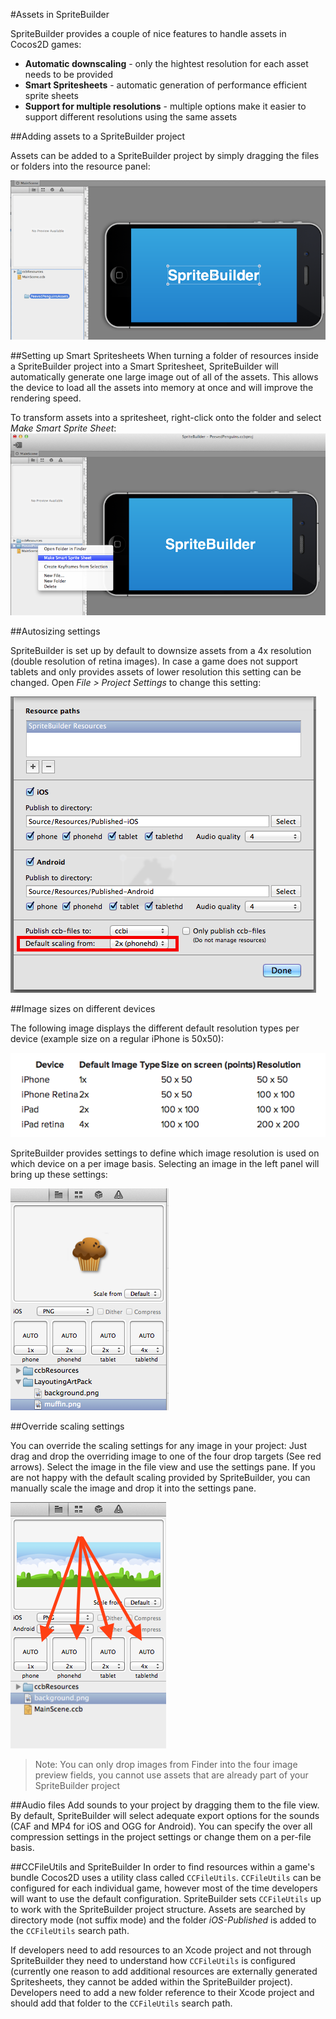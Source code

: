 #Assets in SpriteBuilder

SpriteBuilder provides a couple of nice features to handle assets in Cocos2D games:

- **Automatic downscaling** - only the hightest resolution for each asset needs to be provided
- **Smart Spritesheets** - automatic generation of performance efficient sprite sheets
- **Support for multiple resolutions** - multiple options make it easier to support different resolutions using the same assets

##Adding assets to a SpriteBuilder project

Assets can be added to a SpriteBuilder project by simply dragging the files or folders into the resource panel:

![image](Spritebuilder_Import_Resources.png)

##Setting up Smart Spritesheets
When turning a folder of resources inside a SpriteBuilder project into a Smart Spritesheet, SpriteBuilder will automatically generate one large image out of all of the assets. This allows the device to load all the assets into memory at once and will improve the rendering speed.

To transform assets into a spritesheet, right-click onto the folder and select *Make Smart Sprite Sheet*:
![image](Spritebuilder_SmartSpriteSheet.png)

##Autosizing settings

SpriteBuilder is set up by default to downsize assets from a 4x resolution (double resolution of retina images). In case a game does not support tablets and only provides assets of lower resolution this setting can be changed. 
Open *File > Project Settings* to change this setting:

![image](Spritebuilder_Autosizing.png)

##Image sizes on different devices

The following image displays the different default resolution types per device (example size on a regular iPhone is 50x50):

![image](size_table.png)

SpriteBuilder provides settings to define which image resolution is used on which device on a per image basis. Selecting an image in the left panel will bring up these settings:

![image](resolution_choice.png)

##Override scaling settings

You can override the scaling settings for any image in your project: Just drag and drop the overriding image to one of the four drop targets (See red arrows). Select the image in the file view and use the settings pane. If you are not happy with the default scaling provided by SpriteBuilder, you can manually scale the image and drop it into the settings pane.

![image](SpriteBuilder_Override_Scaling.png)

> Note: You can only drop images from Finder into the four image preview fields, you cannot use assets that are already part of your SpriteBuilder project

##Audio files
Add sounds to your project by dragging them to the file view. By default, SpriteBuilder will select adequate export options for the sounds (CAF and MP4 for iOS and OGG for Android). You can specify the over all compression settings in the project settings or change them on a per-file basis.

##CCFileUtils and SpriteBuilder
In order to find resources within a game's bundle Cocos2D uses a utility class called `CCFileUtils`. `CCFileUtils` can be configured for each individual game, however most of the time developers will want to use the default configuration. SpriteBuilder sets `CCFileUtils` up to work with the SpriteBuilder project structure. Assets are searched by directory mode (not suffix mode) and the folder *iOS-Published* is added to the `CCFileUtils` search path. 

If developers need to add resources to an Xcode project and not through SpriteBuilder they need to understand how `CCFileUtils` is configured (currently one reason to add additional resources are externally generated Spritesheets, they cannot be added within the SpriteBuilder project). Developers need to add a new folder reference to their Xcode project and should add that folder to the `CCFileUtils` search path.